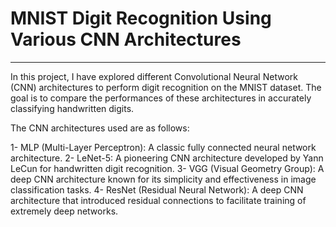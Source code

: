 # MNIST Digit Recognition Using Various CNN Architectures
***
In this project, I have explored different Convolutional Neural Network (CNN) architectures to perform digit recognition on the MNIST dataset. The goal is to compare the performances of these architectures in accurately classifying handwritten digits.

The CNN architectures used are as follows:

1- MLP (Multi-Layer Perceptron): A classic fully connected neural network architecture.
2- LeNet-5: A pioneering CNN architecture developed by Yann LeCun for handwritten digit recognition.
3- VGG (Visual Geometry Group): A deep CNN architecture known for its simplicity and effectiveness in image classification tasks.
4- ResNet (Residual Neural Network): A deep CNN architecture that introduced residual connections to facilitate training of extremely deep networks.

